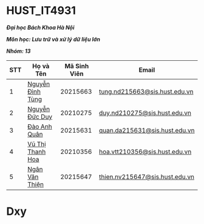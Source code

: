 # HUST_IT4931

***Đại học Bách Khoa Hà Nội***

***Môn học: Lưu trữ và xử lý dữ liệu lớn***

***Nhóm: 13***

| STT | Họ và Tên            | Mã Sinh Viên | Email                        |
|-----|----------------------|--------------|-------------------------------|
| 1   | [Nguyễn Đình Tùng](https://www.facebook.com/ahihitungoi)      | 20215663     | tung.nd215663@sis.hust.edu.vn
| 2   | [Nguyễn Đức Duy](https://www.facebook.com/Dxy.1307)        | 20210275     | duy.nd210275@sis.hust.edu.vn
| 3   | [Đào Anh Quân](https://www.facebook.com/profile.php?id=100013755369820)          | 20215631     | quan.da215631@sis.hust.edu.vn
| 4   | [Vũ Thị Thanh Hoa](https://www.facebook.com/profile.php?id=100062067740273)      | 20210356     | hoa.vtt210356@sis.hust.edu.vn
| 5   | [Ngân Văn Thiện](https://www.facebook.com/thien.nganvan.16)        | 20215647     | thien.nv215647@sis.hust.edu.vn

# Dxy